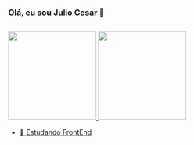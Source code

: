### Olá, eu sou Julio Cesar 👋

##
<div>
  <a href="https://github.com/julioxbs">
  <img height="180em" src="https://github-readme-stats.vercel.app/api?username=julioxbs&show_icons=true&theme=dracula&include_all_commits=true&count_private=true"/>
  <img height="180em" src="https://github-readme-stats.vercel.app/api/top-langs/?username=julioxbs&layout=compact&langs_count=7&theme=dracula"/>
</div>

- 🌱 Estudando FrontEnd
